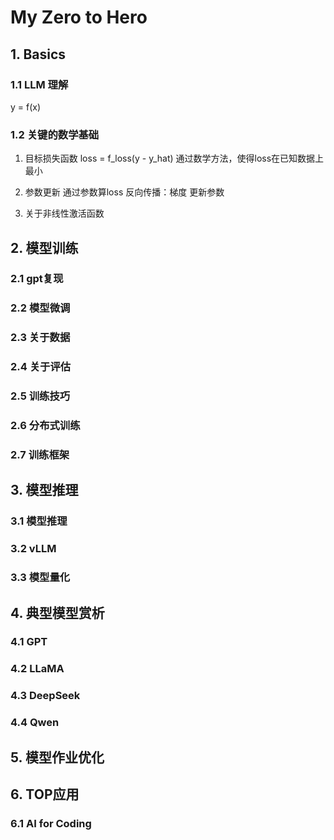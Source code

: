 # My Zero to Hero

## 1. Basics

### 1.1 LLM 理解
y = f(x)

### 1.2 关键的数学基础

1. 目标损失函数
loss = f_loss(y - y_hat)
通过数学方法，使得loss在已知数据上最小

2. 参数更新
通过参数算loss
反向传播：梯度
更新参数

3. 关于非线性激活函数

## 2. 模型训练
### 2.1 gpt复现

### 2.2 模型微调

### 2.3 关于数据

### 2.4 关于评估

### 2.5 训练技巧

### 2.6 分布式训练

### 2.7 训练框架

## 3. 模型推理
### 3.1 模型推理

### 3.2 vLLM

### 3.3 模型量化

## 4. 典型模型赏析
### 4.1 GPT

### 4.2 LLaMA

### 4.3 DeepSeek

### 4.4 Qwen

## 5. 模型作业优化

## 6. TOP应用
### 6.1 AI for Coding
